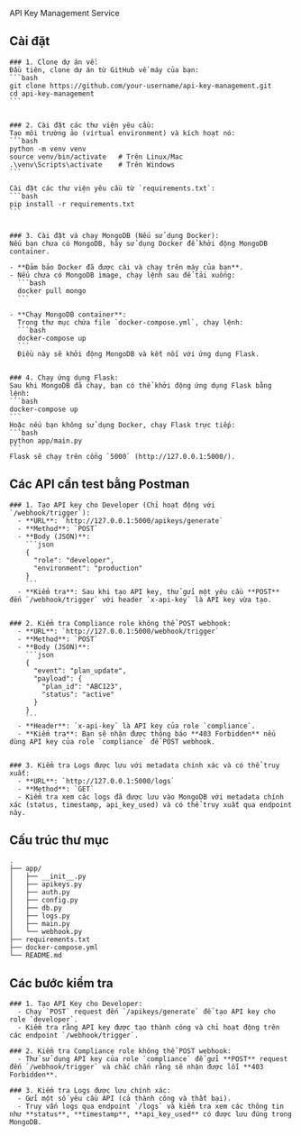 API Key Management Service

## Cài đặt

    ### 1. Clone dự án về:
    Đầu tiên, clone dự án từ GitHub về máy của bạn:
    ```bash
    git clone https://github.com/your-username/api-key-management.git
    cd api-key-management
    ```


    ### 2. Cài đặt các thư viện yêu cầu:
    Tạo môi trường ảo (virtual environment) và kích hoạt nó:
    ```bash
    python -m venv venv
    source venv/bin/activate   # Trên Linux/Mac
    .\venv\Scripts\activate    # Trên Windows
    ```

    Cài đặt các thư viện yêu cầu từ `requirements.txt`:
    ```bash
    pip install -r requirements.txt
    ```


    ### 3. Cài đặt và chạy MongoDB (Nếu sử dụng Docker):
    Nếu bạn chưa có MongoDB, hãy sử dụng Docker để khởi động MongoDB container.

    - **Đảm bảo Docker đã được cài và chạy trên máy của bạn**.
    - Nếu chưa có MongoDB image, chạy lệnh sau để tải xuống:
      ```bash
      docker pull mongo
      ```

    - **Chạy MongoDB container**:
      Trong thư mục chứa file `docker-compose.yml`, chạy lệnh:
      ```bash
      docker-compose up
      ```
      Điều này sẽ khởi động MongoDB và kết nối với ứng dụng Flask.


    ### 4. Chạy ứng dụng Flask:
    Sau khi MongoDB đã chạy, bạn có thể khởi động ứng dụng Flask bằng lệnh:
    ```bash
    docker-compose up
    ```
    Hoặc nếu bạn không sử dụng Docker, chạy Flask trực tiếp:
    ```bash
    python app/main.py
    ```
    Flask sẽ chạy trên cổng `5000` (http://127.0.0.1:5000/).

## Các API cần test bằng Postman

    ### 1. Tạo API key cho Developer (Chỉ hoạt động với `/webhook/trigger`):
      - **URL**: `http://127.0.0.1:5000/apikeys/generate`
      - **Method**: `POST`
      - **Body (JSON)**:
        ```json
        {
          "role": "developer",
          "environment": "production"
        }
        ```
      - **Kiểm tra**: Sau khi tạo API key, thử gửi một yêu cầu **POST** đến `/webhook/trigger` với header `x-api-key` là API key vừa tạo.


    ### 2. Kiểm tra Compliance role không thể POST webhook:
      - **URL**: `http://127.0.0.1:5000/webhook/trigger`
      - **Method**: `POST`
      - **Body (JSON)**:
        ```json
        {
          "event": "plan_update",
          "payload": {
            "plan_id": "ABC123",
            "status": "active"
          }
        }
        ```
      - **Header**: `x-api-key` là API key của role `compliance`.
      - **Kiểm tra**: Bạn sẽ nhận được thông báo **403 Forbidden** nếu dùng API key của role `compliance` để POST webhook.


    ### 3. Kiểm tra Logs được lưu với metadata chính xác và có thể truy xuất:
      - **URL**: `http://127.0.0.1:5000/logs`
      - **Method**: `GET`
      - Kiểm tra xem các logs đã được lưu vào MongoDB với metadata chính xác (status, timestamp, api_key_used) và có thể truy xuất qua endpoint này.

## Cấu trúc thư mục

```
.
├── app/
│   ├── __init__.py
│   ├── apikeys.py
│   ├── auth.py
│   ├── config.py
│   ├── db.py
│   ├── logs.py
│   ├── main.py
│   └── webhook.py
├── requirements.txt
├── docker-compose.yml
└── README.md
```

## Các bước kiểm tra

    ### 1. Tạo API Key cho Developer:
      - Chạy `POST` request đến `/apikeys/generate` để tạo API key cho role `developer`.
      - Kiểm tra rằng API key được tạo thành công và chỉ hoạt động trên các endpoint `/webhook/trigger`.

    ### 2. Kiểm tra Compliance role không thể POST webhook:
      - Thử sử dụng API key của role `compliance` để gửi **POST** request đến `/webhook/trigger` và chắc chắn rằng sẽ nhận được lỗi **403 Forbidden**.

    ### 3. Kiểm tra Logs được lưu chính xác:
      - Gửi một số yêu cầu API (cả thành công và thất bại).
      - Truy vấn logs qua endpoint `/logs` và kiểm tra xem các thông tin như **status**, **timestamp**, **api_key_used** có được lưu đúng trong MongoDB.
